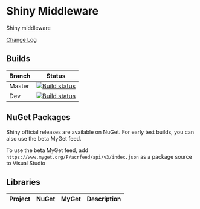 ﻿# Shiny Middleware 

Shiny middleware

[Change Log](https://github.com/shinyorg/middleware/blob/master/ChangeLog.md)



## Builds

Branch|Status
------|------
Master|[![Build status](https://dev.azure.com/shinylib/middleware/_apis/build/status/Build?branchName=master)](https://dev.azure.com/shinylib/shiny/_build/latest?definitionId=1)
Dev|[![Build status](https://dev.azure.com/shinylib/middleware/_apis/build/status/Build?branchName=dev)](https://dev.azure.com/shinylib/shiny/_build/latest?definitionId=1)|


## NuGet Packages

Shiny official releases are available on NuGet. For early test builds, you can also use the beta MyGet feed.

To use the beta MyGet feed, add `https://www.myget.org/F/acrfeed/api/v3/index.json` as a package source to Visual Studio


## Libraries

|Project|NuGet|MyGet|Description|
|-------|-----|-----|-----------|
